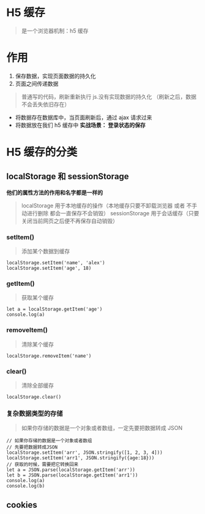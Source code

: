 # H5 缓存

> 是一个浏览器机制：h5 缓存

# 作用

1. 保存数据，实现页面数据的持久化
2. 页面之间传递数据

> 普通写的代码，刷新重新执行 js.没有实现数据的持久化 （刷新之后，数据不会丢失依旧存在）

-   将数据存在数据库中，当页面刷新后，通过 ajax 请求过来
-   将数据放在我们 h5 缓存中
    **实战场景： 登录状态的保存**

# H5 缓存的分类

## localStorage 和 sessionStorage

**他们的属性方法的作用和名字都是一样的**

> localStorage 用于本地缓存的操作（本地缓存只要不卸载浏览器 或者 不手动进行删除 都会一直保存不会销毁）
> sessionStorage 用于会话缓存（只要关闭当前网页之后便不再保存自动销毁）

### setItem()

> 添加某个数据到缓存

```
localStorage.setItem('name', 'alex')
localStorage.setItem('age', 18)
```

### getItem()

> 获取某个缓存

```
let a = localStorage.getItem('age')
console.log(a)
```

### removeItem()

> 清除某个缓存

```
localStorage.removeItem('name')
```

### clear()

> 清除全部缓存

```
localStorage.clear()
```

### 复杂数据类型的存储

> 如果你存储的数据是一个对象或者数组，一定先要把数据转成 JSON

```
// 如果你存储的数据是一个对象或者数组
// 先要把数据转成JSON
localStorage.setItem('arr', JSON.stringify([1, 2, 3, 4]))
localStorage.setItem('arr1', JSON.stringify({age:18}))
// 获取的时候，需要把它转换回来
let a = JSON.parse(localStorage.getItem('arr'))
let b = JSON.parse(localStorage.getItem('arr1'))
console.log(a)
console.log(b)
```

## cookies
